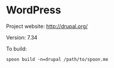 # WordPress

Project website: http://drupal.org/

Version: 7.34

To build: 

	spoon build -n=drupal /path/to/spoon.me